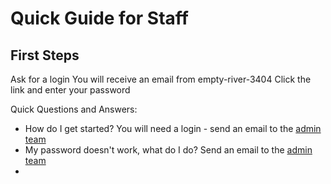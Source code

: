 # Quick Guide for Staff

## First Steps

Ask for a login
You will receive an email from empty-river-3404 
Click the link and enter your password

Quick Questions and Answers:
- How do I get started? You will need a login - send an email to the [admin team](mailto:annx@martinthomas.net)
- My password doesn't work, what do I do? Send an email to the [admin team](mailto:annx@martinthomas.net)
- 
